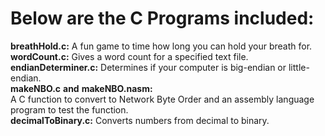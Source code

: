 # Below are the C Programs included: <br /> 
**breathHold.c:** A fun game to time how long you can hold your breath for. <br />
**wordCount.c:** Gives a word count for a specified text file. <br />
**endianDeterminer.c:** Determines if your computer is big-endian or little-endian. <br />
**makeNBO.c** **and** **makeNBO.nasm:** <br /> A C function to convert to Network Byte Order and an assembly language program to test the function. <br />
**decimalToBinary.c:** Converts numbers from decimal to binary. <br />
